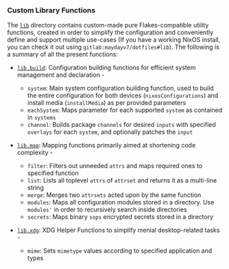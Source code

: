 ### Custom Library Functions
The [`lib`](../lib) directory contains custom-made pure Flakes-compatible utility functions, created in order to simplify the configuration and conveniently define and support multiple use-cases (If you have a working NixOS install, you can check it out using `gitlab:maydayv7/dotfiles#lib`). The following is a summary of all the present functions:

* [`lib.build`](../lib/build.nix): Configuration building functions for efficient system management and declaration -
  + `system`: Main system configuration building function, used to build the entire configuration for both devices (`nixosConfigurations`) and install media (`installMedia`) as per provided parameters
  + `eachSystem`: Maps parameter for each supported `system` as contained in `systems`
  + `channel`: Builds package `channels` for desired `inputs` with specified `overlays` for each `system`, and optionally patches the `input`

* [`lib.map`](../lib/map.nix): Mapping functions primarily aimed at shortening code complexity -
  + `filter`: Filters out unneeded `attrs` and maps required ones to specified function
  + `list`: Lists all toplevel `attrs` of `attrset` and returns it as a multi-line string
  + `merge`: Merges two `attrsets` acted upon by the same function
  + `modules`: Maps all configuration modules stored in a directory. Use `modules'` in order to recursively search inside directories
  + `secrets`: Maps binary `sops` encrypted secrets stored in a directory

* [`lib.xdg`](../lib/xdg.nix): XDG Helper Functions to simplify menial desktop-related tasks -
  + `mime`: Sets `mimetype` values according to specified application and types